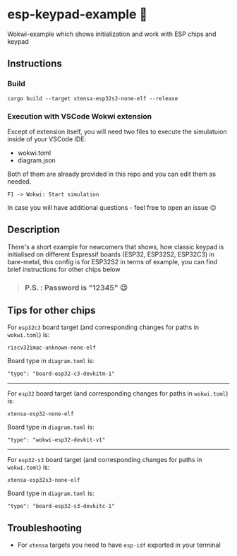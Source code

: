 # esp-keypad-example :crab:
Wokwi-example which shows initialization and work with ESP chips and keypad 

## Instructions

### Build

```
cargo build --target xtensa-esp32s2-none-elf --release
```

### Execution with VSCode Wokwi extension  

Except of extension itself, you will need two files to execute the simulatuion inside of your VSCode IDE:
* wokwi.toml 
* diagram.json

Both of them are already provided in this repo and you can edit them as needed.

```
F1 -> Wokwi: Start simulation
```
In case you will have additional questions - feel free to open an issue :wink:


## Description
There's a short example for newcomers that shows, how classic keypad is initialised on different Espressif boards (ESP32, ESP32S2, ESP32C3) in bare-metal, this config is for ESP32S2 in terms of example, you can find brief instructions for other chips below<br>


>### **P.S.** : Password is "12345" :wink:

## Tips for other chips
For `esp32c3` board target (and corresponding changes for paths in `wokwi.toml`) is:
```
riscv32imac-unknown-none-elf
```

Board type in `diagram.toml` is: 
```
"type": "board-esp32-c3-devkitm-1"
```
---
For `esp32` board target (and corresponding changes for paths in `wokwi.toml`) is:
```
xtensa-esp32-none-elf
```

Board type in `diagram.toml` is: 
```
"type": "wokwi-esp32-devkit-v1"
```
---
For `esp32-s3` board target (and corresponding changes for paths in `wokwi.toml`) is:
```
xtensa-esp32s3-none-elf
```

Board type in `diagram.toml` is: 
```
"type": "board-esp32-s3-devkitc-1"
```

## Troubleshooting

* For `xtensa` targets you need to have `esp-idf` exported in your terminal
